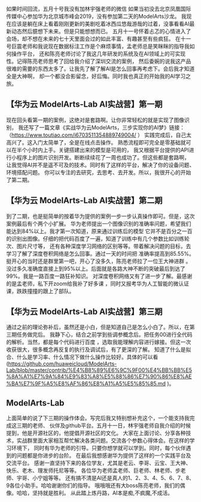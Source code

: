 如果时间回流，五月十号我没有加林宇强老师的微信
如果当初没去北京凤凰国际传媒中心参加华为北京城市峰会2019，没有参加第二天的ModelArts沙龙。
我现在应该是躺在床上看着刚刚更新的美剧吃着冰西瓜悠哉游哉的过着，没事看看AI最新动态然后臆想下未来。但是只能想想而已。
五月十一号怀着忐忑的心情进入了会场，却不想在未来的七十天里面会过的如此丰富、有趣甚至有些疯狂。
在十一号巨震老师和我说现在数据标注工作是个麻烦事情，孟老师总是笑眯眯的指导我如何操作平台，
还和陈亮老师讨论了我这几年研发的系统及在AI领域上的可实现性。记得陈亮老师思考了回给我介绍了深圳交流的案例，
   然后委婉的说我这产品很难的需要的东西太多了。让我先了解了解AI是怎么回事再考虑下。会后我才知道全是大神啊，
   却一个都没合影留念，好后悔。同时我也真正的开始我的AI学习之旅。
## 【华为云 ModelArts-Lab AI实战营】第一期
  现在回头看第一期的案例，这绝对是套路啊。让你非常轻松的就是实现了图像识别，
  我还写了一篇文章《实战华为云ModelArts，三步实现你的AI梦》链接：（https://www.toutiao.com/i6703511354889749004/ ）
实践完成后，自己太高兴了。这入门太简单了，全是在线点击操作。
熟悉流程即可完全是零基础就可以在半个小时内上手。关键搭建出来的模型是可用的，
我又根据平台提供的API进行小程序上的图片识别开发。断断续续花了一周也成功了。但这些都是套路啊，
让我觉得AI并不是遥不可及的技术。同时有了这样的平台，解决了你的设备问题、环境搭配问题。
你可以专注的去研究，去思考、去开发。所以，我很开心的开始了第二期。
## 【华为云 ModelArts-Lab AI实战营】第二期
  到了二期，也是挺简单的按着华为提供的案例一步一步认真操作即可。但是，这次案例最后有个两个小扩展。
  华为老师提出一个图像识别的准确率问题，希望我们能达到84%以上。我才第一次知道，原来通过训练后的模型
  它并不是百分之一百的识别出图像。仔细的把代码百度了一遍，知道了训练中有几个参数比如训练轮次、图片尺寸等，
  还有各种深度学习网络的区别等等。带着解决问题的目标，去学习了解了深度卷积网络是怎么回事。通过一天的时间把
  准确率提高到85.55%。挺开心的当时还是群里第一吧，开心了没多久，陈亮老师拉了一位王大神进群
  。没过多久准确度直接上到95%以上。后面就是各路大神不断的突破最后到达了99%。我是一路百度一路狂补知识。
  对深度卷积网络又有了进一步了解。最感谢的是孟老师，私下开zoom给我补了好多课
  ，同时又报考华为人工智能的微认证课，跌跌撞撞的跟上了部队。
## 【华为云 ModelArts-Lab AI实战营】第三期
  通过之前的理论弥补后，虽然还是小白，但是知道自己是怎么小白了。所以，在第三期任务做完后。
  我静下心，结合之前学到些调参概念后。把任务00进行全代码的解析。当然，都是每个代码进行百度
  ，选取我能理解内容进行嫁接。但这一次收获很大，很多概念再反复的执行及调试后，有了更深的了解。
  知道了什么是拟合、什么是学习率、什么情况下做什么操作比较好。具体的可以看
  (https://github.com/huaweicloud/ModelArts-Lab/blob/master/contrib/%E4%B8%89%E6%9C%9F00%E4%BB%BB%E5%8A%A1%E7%9A%84%E9%83%A8%E5%88%86%E7%90%86%E8%AE%BA%E7%9F%A5%E8%AF%86%E8%A1%A5%E5%85%85.md  )。
## ModelArts-Lab
  上面简单的说了下三期的操作体会。写完后我又特别想补充这个，一个能支持我完成这三期的老师、
  伙伴及github平台。五月十一日，林宇强老师自我介绍的时候提到，他是开源社区的，他提倡开源社区的文化。
  大家在上面讨论、分享各种技术，实战群里面大家相互帮忙解决各类问题。交流各个参数心得体会。在这样的学习环境下，
  同时有华为老师的引导。只要你想学就可以学到。同时，每个伙伴遇到的问题都是你进步的台阶。
  在最后我想感谢华为提供了这样的一个实践平台及交流平台。
  感谢一直坚持下来的各位学友，尤其是老云、李哥、云宝、王大神、快乐、老木、理发师托尼等等。
  各位华为老师孟老师、巨老师、林老师、步老师、宇哥、小宁姐等等。
  还有搞不清是AI还是真人的1、2、3、4、5、6、7、8、9各位小助手。哈哈谢谢你们的指导。
  哦哦哦还有大boss陈亮老师，我们的偶像。哈哈，坚持就是胜利。
  从此踏上炼丹路，AI本是痴,不疯魔,不成活。
